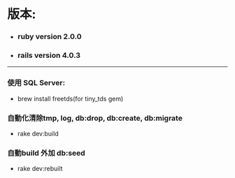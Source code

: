# 版本: 

* ### ruby version 2.0.0
* ### rails version 4.0.3

-------------

### 使用 SQL Server: 

* brew install freetds(for tiny_tds gem)

### 自動化清除tmp, log, db:drop, db:create, db:migrate

* rake dev:build

### 自動build 外加 db:seed

* rake dev:rebuilt
